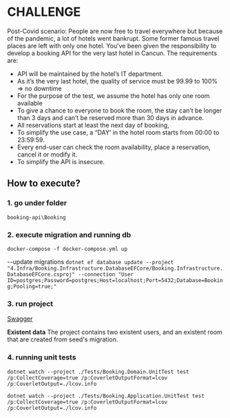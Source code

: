 # CHALLENGE

Post-Covid scenario:
People are now free to travel everywhere but because of the pandemic, a lot of hotels
went bankrupt. Some former famous travel places are left with only one hotel.
You’ve been given the responsibility to develop a booking API for the very last hotel in Cancun.
The requirements are:

- API will be maintained by the hotel’s IT department.
- As it’s the very last hotel, the quality of service must be 99.99 to 100% => no downtime
- For the purpose of the test, we assume the hotel has only one room available
- To give a chance to everyone to book the room, the stay can’t be longer than 3 days
and can’t be reserved more than 30 days in advance.
- All reservations start at least the next day of booking,
- To simplify the use case, a “DAY’ in the hotel room starts from 00:00 to 23:59:59.
- Every end-user can check the room availability, place a reservation, cancel it or modify it.
- To simplify the API is insecure.

## How to execute?

### 1. go under folder

```booking-api\Booking```

### 2. execute migration and running db

```docker-compose -f docker-compose.yml up```

--update migrations
```dotnet ef database update --project "4.Infra/Booking.Infrastructure.DatabaseEFCore/Booking.Infrastructure.DatabaseEFCore.csproj" --connection "User ID=postgres;Password=postgres;Host=localhost;Port=5432;Database=Booking;Pooling=true;"```

### 3. run project

[Swagger](https://localhost:7056/swagger/index.html)

**Existent data**
The project contains two existent users, and an existent room that are created from seed's migration.

### 4. running unit tests

```dotnet watch --project ./Tests/Booking.Domain.UnitTest test /p:CollectCoverage=true /p:CoverletOutputFormat=lcov /p:CoverletOutput=./lcov.info```

```dotnet watch --project ./Tests/Booking.Application.UnitTest test /p:CollectCoverage=true /p:CoverletOutputFormat=lcov /p:CoverletOutput=./lcov.info```
